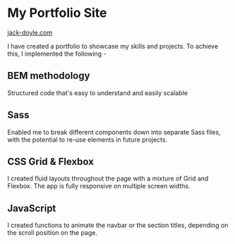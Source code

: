 # My Portfolio Site

[jack-doyle.com](https://www.jack-doyle.com)

I have created a portfolio to showcase my skills and projects. To achieve this, I implemented the following - 



## BEM methodology 
Structured code that's easy to understand and easily scalable



## Sass
Enabled me to break different components down into separate Sass files, with the potential to re-use elements in future projects.



## CSS Grid & Flexbox 
I created fluid layouts throughout the page with a mixture of Grid and Flexbox. The app is fully responsive on multiple screen widths.



## JavaScript
I created functions to animate the navbar or the section titles, depending on the scroll position on the page.

